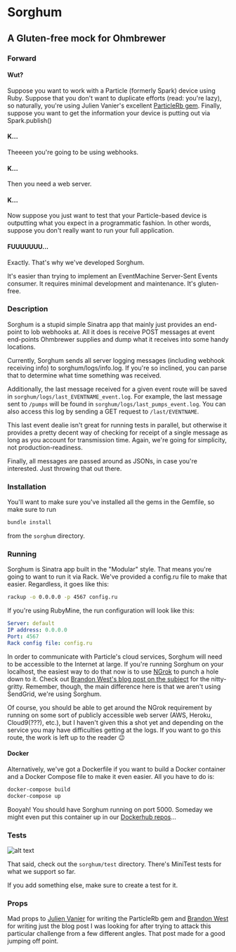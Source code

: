# Sorghum
## A Gluten-free mock for Ohmbrewer

### Forward
#### Wut?
Suppose you want to work with a Particle (formerly Spark) device using Ruby. 
Suppose that you don't want to duplicate efforts (read: you're lazy), so naturally, you're using Julien Vanier's excellent
[ParticleRb gem](https://github.com/monkbroc/particlerb). Finally, suppose you want to get the information your device
is putting out via Spark.publish()

#### K...
Theeeen you're going to be using webhooks.

#### K...
Then you need a web server.

#### K...
Now suppose you just want to test that your Particle-based device is outputting what you expect in a programmatic fashion.
In other words, suppose you don't really want to run your full application.

#### FUUUUUUU...
Exactly. That's why we've developed Sorghum. 

It's easier than trying to implement an EventMachine Server-Sent Events consumer. It requires minimal development and
maintenance. It's gluten-free.

### Description
Sorghum is a stupid simple Sinatra app that mainly just provides an end-point to lob webhooks at. All it does is receive
POST messages at event end-points Ohmbrewer supplies and dump what it receives into some handy locations.

Currently, Sorghum sends all server logging messages (including webhook receiving info) to sorghum/logs/info.log. 
If you're so inclined, you can parse that to determine what time something was received.

Additionally, the last message received for a given event route will be saved in `sorghum/logs/last_EVENTNAME_event.log`.
For example, the last message sent to `/pumps` will be found in `sorghum/logs/last_pumps_event.log`. You can also access
this log by sending a GET request to `/last/EVENTNAME`.

This last event dealie isn't great for running tests in parallel, but otherwise it provides a pretty decent way of 
checking for receipt of a single message as long as you account for transmission time. Again, we're going for simplicity,
not production-readiness.

Finally, all messages are passed around as JSONs, in case you're interested. Just throwing that out there.

### Installation
You'll want to make sure you've installed all the gems in the Gemfile, so make sure to run 

```bash
bundle install
```

from the `sorghum` directory.

### Running
Sorghum is Sinatra app built in the "Modular" style. That means you're going to want to run it via Rack. We've provided 
a config.ru file to make that easier. Regardless, it goes like this:

```bash
rackup -o 0.0.0.0 -p 4567 config.ru
```

If you're using RubyMine, the run configuration will look like this:
```yaml
Server: default
IP address: 0.0.0.0
Port: 4567
Rack config file: config.ru
```

In order to communicate with Particle's cloud services, Sorghum will need to be accessible to the Internet at large. 
If you're running Sorghum on your localhost, the easiest way to do that now is to use [NGrok](https://ngrok.com/) to punch a hole down to it.
Check out [Brandon West's blog post on the subject](https://sendgrid.com/blog/simple-webhook-testing-using-sinatra-ngrok/)
for the nitty-gritty. Remember, though, the main difference here is that we aren't using SendGrid, we're using Sorghum.

Of course, you should be able to get around the NGrok requirement by running on some sort of publicly accessible web server
(AWS, Heroku, Cloud9(???), etc.), but I haven't given this a shot yet and depending on the service you may have difficulties getting
at the logs. If you want to go this route, the work is left up to the reader :wink:

#### Docker
Alternatively, we've got a Dockerfile if you want to build a Docker container and a Docker Compose file to make it even easier.
All you have to do is:

```bash
docker-compose build
docker-compose up
```

Booyah! You should have Sorghum running on port 5000. Someday we might even put this container up in our [Dockerhub repos](https://registry.hub.docker.com/repos/ohmbrewer/)...

### Tests
![alt text](https://i.imgflip.com/opv8j.jpg "YO DAWG, I HEARD YOU LIKE TESTS AND MOCKS, SO I WROTE SOME TESTS SO YOU CAN TEST THE MOCK YOU'LL USE TO TEST YOUR MOCK")

That said, check out the `sorghum/test` directory. There's MiniTest tests for what we support so far.

If you add something else, make sure to create a test for it.

### Props
Mad props to [Julien Vanier](https://github.com/monkbroc) for writing the ParticleRb gem and 
[Brandon West](https://sendgrid.com/blog/simple-webhook-testing-using-sinatra-ngrok/) for writing just the blog post I 
was looking for after trying to attack this particular challenge from a few different angles. That post made for a good
jumping off point.
